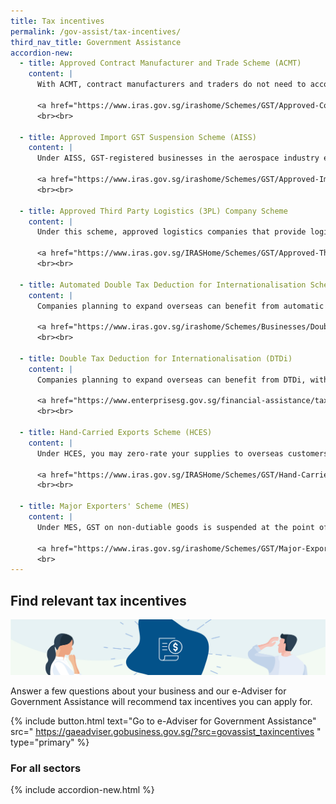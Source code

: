 ```yaml
---
title: Tax incentives
permalink: /gov-assist/tax-incentives/
third_nav_title: Government Assistance
accordion-new:
  - title: Approved Contract Manufacturer and Trade Scheme (ACMT)
    content: |
      With ACMT, contract manufacturers and traders do not need to account for GST on value-added activities supplied to non-GST registered overseas customers or overseas persons registered under the Overseas Vendor Registration (OVR) regime as a pay-only person.

      <a href="https://www.iras.gov.sg/irashome/Schemes/GST/Approved-Contract-Manufacturer-and-Trader--ACMT--Scheme/" target="_blank">Find Out More</a>
      <br><br>

  - title: Approved Import GST Suspension Scheme (AISS)
    content: |
      Under AISS, GST-registered businesses in the aerospace industry enjoy added import GST suspension benefits for qualifying aircraft parts.

      <a href="https://www.iras.gov.sg/irashome/Schemes/GST/Approved-Import-GST-Suspension-Scheme--AISS-/" target="_blank">Find Out More</a>
      <br><br>

  - title: Approved Third Party Logistics (3PL) Company Scheme
    content: |
      Under this scheme, approved logistics companies that provide logistics management services to overseas clients do not need to pay import GST or charge GST on the supplies of their overseas clients' goods under certain circumstances.

      <a href="https://www.iras.gov.sg/IRASHome/Schemes/GST/Approved-Third-Party-Logistics--3PL--Company-Scheme/" target="_blank">Find Out More</a>
      <br><br>

  - title: Automated Double Tax Deduction for Internationalisation Scheme (DTDi)
    content: |
      Companies planning to expand overseas can benefit from automatic DTDi, with a 200% tax deduction on eligible expenses of up to S$150,000, for international market expansion and investment development activities.

      <a href="https://www.iras.gov.sg/irashome/Schemes/Businesses/Double-Tax-Deduction-for-Internationalisation-Scheme/" target="_blank">Find Out More</a>
      <br><br>

  - title: Double Tax Deduction for Internationalisation (DTDi)
    content: |
      Companies planning to expand overseas can benefit from DTDi, with a 200% tax deduction on eligible expenses for international market expansion and investment development activities.

      <a href="https://www.enterprisesg.gov.sg/financial-assistance/tax-incentives/tax-incentives/double-tax-deduction-for-internationalisation" target="_blank">Find Out More</a>
      <br><br>

  - title: Hand-Carried Exports Scheme (HCES)
    content: |
      Under HCES, you may zero-rate your supplies to overseas customers for goods hand-carried out of Singapore via Changi International Airport.

      <a href="https://www.iras.gov.sg/IRASHome/Schemes/GST/Hand-Carried-Exports-Scheme--HCES-/" target="_blank">Find Out More</a>
      <br><br>

  - title: Major Exporters' Scheme (MES)
    content: |
      Under MES, GST on non-dutiable goods is suspended at the point of import and when the goods are removed from Zero GST warehouses.

      <a href="https://www.iras.gov.sg/irashome/Schemes/GST/Major-Exporter-Scheme--MES-/" target="_blank">Find Out More</a>
      <br>
---
```


## Find relevant tax incentives

![Tax Incentives](/images/grow/RunandGrow_TaxIncentives.jpg)

Answer a few questions about your business and our e-Adviser for Government Assistance will recommend tax incentives you can apply for.

{% include button.html text="Go to e-Adviser for Government Assistance" src="
https://gaeadviser.gobusiness.gov.sg/?src=govassist_taxincentives
" type="primary" %}

### For all sectors

{% include accordion-new.html %}

<script src="/jquery/jquery.min.js"></script>
<script src="/jquery/bp-menu-new-tab.js"></script>
